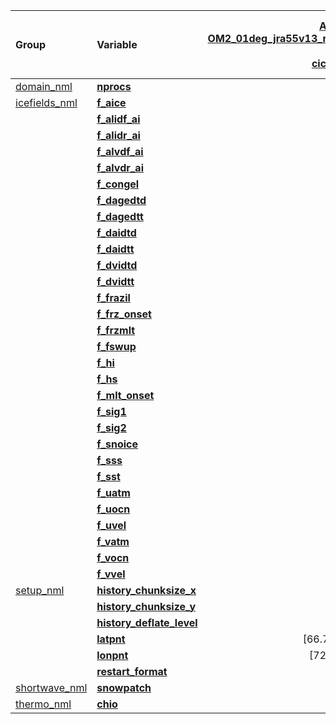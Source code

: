 | Group                 | Variable                  | [ACCESS-OM2_01deg_jra55v13_ryf9091/<br>ice/<br>cice_in.nml](https://github.com/COSIMA/01deg_jra55_ryf/blob/8e47ebb08e4360c16367e87b298dd653c098480b/ice/cice_in.nml) | [ACCESS-OM2_release-01deg_jra55_ryf/<br>ice/<br>cice_in.nml](https://github.com/ACCESS-NRI/access-om2-configs/blob/83885a45017b3a34ea4fad15d155449c7217ad70/ice/cice_in.nml) |
| :-------------------- | :------------------------ | --------------: | --------------: |
| [domain_nml           ](https://github.com/COSIMA/cice5/search?q=domain_nml) | [**nprocs**               ](https://github.com/COSIMA/cice5/search?q=nprocs) |             799 |             722 |
| [icefields_nml        ](https://github.com/COSIMA/cice5/search?q=icefields_nml) | [**f_aice**               ](https://github.com/COSIMA/cice5/search?q=f_aice) |             'm' |            'md' |
|                       | [**f_alidf_ai**           ](https://github.com/COSIMA/cice5/search?q=f_alidf_ai) |                 |             'x' |
|                       | [**f_alidr_ai**           ](https://github.com/COSIMA/cice5/search?q=f_alidr_ai) |                 |             'x' |
|                       | [**f_alvdf_ai**           ](https://github.com/COSIMA/cice5/search?q=f_alvdf_ai) |                 |             'x' |
|                       | [**f_alvdr_ai**           ](https://github.com/COSIMA/cice5/search?q=f_alvdr_ai) |                 |             'x' |
|                       | [**f_congel**             ](https://github.com/COSIMA/cice5/search?q=f_congel) |             'm' |            'md' |
|                       | [**f_dagedtd**            ](https://github.com/COSIMA/cice5/search?q=f_dagedtd) |                 |             'x' |
|                       | [**f_dagedtt**            ](https://github.com/COSIMA/cice5/search?q=f_dagedtt) |                 |             'x' |
|                       | [**f_daidtd**             ](https://github.com/COSIMA/cice5/search?q=f_daidtd) |             'x' |             'm' |
|                       | [**f_daidtt**             ](https://github.com/COSIMA/cice5/search?q=f_daidtt) |             'x' |             'm' |
|                       | [**f_dvidtd**             ](https://github.com/COSIMA/cice5/search?q=f_dvidtd) |             'x' |            'md' |
|                       | [**f_dvidtt**             ](https://github.com/COSIMA/cice5/search?q=f_dvidtt) |             'x' |            'md' |
|                       | [**f_frazil**             ](https://github.com/COSIMA/cice5/search?q=f_frazil) |             'm' |            'md' |
|                       | [**f_frz_onset**          ](https://github.com/COSIMA/cice5/search?q=f_frz_onset) |             'm' |             'x' |
|                       | [**f_frzmlt**             ](https://github.com/COSIMA/cice5/search?q=f_frzmlt) |             'x' |            'md' |
|                       | [**f_fswup**              ](https://github.com/COSIMA/cice5/search?q=f_fswup) |                 |             'x' |
|                       | [**f_hi**                 ](https://github.com/COSIMA/cice5/search?q=f_hi) |             'm' |            'md' |
|                       | [**f_hs**                 ](https://github.com/COSIMA/cice5/search?q=f_hs) |             'm' |            'md' |
|                       | [**f_mlt_onset**          ](https://github.com/COSIMA/cice5/search?q=f_mlt_onset) |             'm' |             'x' |
|                       | [**f_sig1**               ](https://github.com/COSIMA/cice5/search?q=f_sig1) |             'm' |             'x' |
|                       | [**f_sig2**               ](https://github.com/COSIMA/cice5/search?q=f_sig2) |             'm' |             'x' |
|                       | [**f_snoice**             ](https://github.com/COSIMA/cice5/search?q=f_snoice) |             'x' |            'md' |
|                       | [**f_sss**                ](https://github.com/COSIMA/cice5/search?q=f_sss) |             'm' |             'x' |
|                       | [**f_sst**                ](https://github.com/COSIMA/cice5/search?q=f_sst) |             'm' |             'x' |
|                       | [**f_uatm**               ](https://github.com/COSIMA/cice5/search?q=f_uatm) |                 |             'x' |
|                       | [**f_uocn**               ](https://github.com/COSIMA/cice5/search?q=f_uocn) |             'm' |             'x' |
|                       | [**f_uvel**               ](https://github.com/COSIMA/cice5/search?q=f_uvel) |             'm' |            'md' |
|                       | [**f_vatm**               ](https://github.com/COSIMA/cice5/search?q=f_vatm) |                 |             'x' |
|                       | [**f_vocn**               ](https://github.com/COSIMA/cice5/search?q=f_vocn) |             'm' |             'x' |
|                       | [**f_vvel**               ](https://github.com/COSIMA/cice5/search?q=f_vvel) |             'm' |            'md' |
| [setup_nml            ](https://github.com/COSIMA/cice5/search?q=setup_nml) | [**history_chunksize_x**  ](https://github.com/COSIMA/cice5/search?q=history_chunksize_x) |                 |             360 |
|                       | [**history_chunksize_y**  ](https://github.com/COSIMA/cice5/search?q=history_chunksize_y) |                 |             270 |
|                       | [**history_deflate_level**](https://github.com/COSIMA/cice5/search?q=history_deflate_level) |                 |               1 |
|                       | [**latpnt**               ](https://github.com/COSIMA/cice5/search?q=latpnt) |   [66.75, 68.0] |   [90.0, -65.0] |
|                       | [**lonpnt**               ](https://github.com/COSIMA/cice5/search?q=lonpnt) |    [72.5, 74.0] |    [0.0, -45.0] |
|                       | [**restart_format**       ](https://github.com/COSIMA/cice5/search?q=restart_format) |            'nc' |                 |
| [shortwave_nml        ](https://github.com/COSIMA/cice5/search?q=shortwave_nml) | [**snowpatch**            ](https://github.com/COSIMA/cice5/search?q=snowpatch) |                 |            0.02 |
| [thermo_nml           ](https://github.com/COSIMA/cice5/search?q=thermo_nml) | [**chio**                 ](https://github.com/COSIMA/cice5/search?q=chio) |           0.004 |           0.006 |
